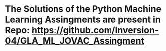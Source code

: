 # The Solutions of the Python Machine Learning  Assingments are present in Repo: https://github.com/Inversion-04/GLA_ML_JOVAC_Assingment
